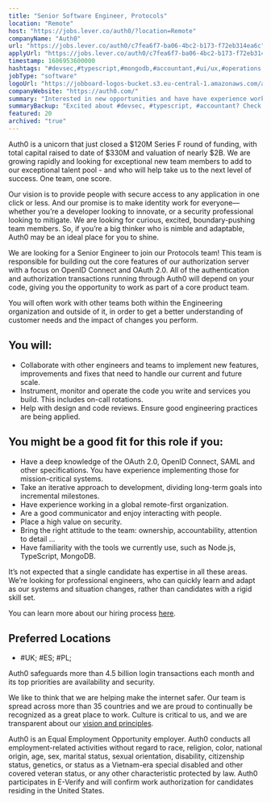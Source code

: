 ```yaml
---
title: "Senior Software Engineer, Protocols"
location: "Remote"
host: "https://jobs.lever.co/auth0/?location=Remote"
companyName: "Auth0"
url: "https://jobs.lever.co/auth0/c7fea6f7-ba06-4bc2-b173-f72eb314ea6c"
applyUrl: "https://jobs.lever.co/auth0/c7fea6f7-ba06-4bc2-b173-f72eb314ea6c/apply"
timestamp: 1606953600000
hashtags: "#devsec,#typescript,#mongodb,#accountant,#ui/ux,#operations,#monitoring"
jobType: "software"
logoUrl: "https://jobboard-logos-bucket.s3.eu-central-1.amazonaws.com/auth0"
companyWebsite: "https://auth0.com/"
summary: "Interested in new opportunities and have have experience working in a global remote? Auth0 has a job opening for a senior software engineer."
summaryBackup: "Excited about #devsec, #typescript, #accountant? Check out this job post!"
featured: 20
archived: "true"
---
```


Auth0 is a unicorn that just closed a $120M Series F round of funding, with total capital raised to date of $330M and valuation of nearly $2B. We are growing rapidly and looking for exceptional new team members to add to our exceptional talent pool - and who will help take us to the next level of success. One team, one score. 

Our vision is to provide people with secure access to any application in one click or less. And our promise is to make identity work for everyone—whether you’re a developer looking to innovate, or a security professional looking to mitigate. We are looking for curious, excited, boundary-pushing team members. So, if you’re a big thinker who is nimble and adaptable, Auth0 may be an ideal place for you to shine.

We are looking for a Senior Engineer to join our Protocols team! This team is responsible for building out the core features of our authorization server with a focus on OpenID Connect and OAuth 2.0. All of the authentication and authorization transactions running through Auth0 will depend on your code, giving you the opportunity to work as part of a core product team.

You will often work with other teams both within the Engineering organization and outside of it, in order to get a better understanding of customer needs and the impact of changes you perform.

## You will:

*   Collaborate with other engineers and teams to implement new features, improvements and fixes that need to handle our current and future scale.
*   Instrument, monitor and operate the code you write and services you build. This includes on-call rotations.
*   Help with design and code reviews. Ensure good engineering practices are being applied.

## You might be a good fit for this role if you:

*   Have a deep knowledge of the OAuth 2.0, OpenID Connect, SAML and other specifications. You have experience implementing those for mission-critical systems.
*   Take an iterative approach to development, dividing long-term goals into incremental milestones.
*   Have experience working in a global remote-first organization.
*   Are a good communicator and enjoy interacting with people.
*   Place a high value on security.
*   Bring the right attitude to the team: ownership, accountability, attention to detail ...
*   Have familiarity with the tools we currently use, such as Node.js, TypeScript, MongoDB.

It’s not expected that a single candidate has expertise in all these areas. We’re looking for professional engineers, who can quickly learn and adapt as our systems and situation changes, rather than candidates with a rigid skill set.

You can learn more about our hiring process [here](https://auth0.com/blog/how-we-hire-engineers/).

## Preferred Locations

*   #UK; #ES; #PL;

Auth0 safeguards more than 4.5 billion login transactions each month and its top priorities are availability and security.

We like to think that we are helping make the internet safer. Our team is spread across more than 35 countries and we are proud to continually be recognized as a great place to work. Culture is critical to us, and we are transparent about our [vision and principles](https://auth0.com/blog/the-developer-first-identity-platform-auth0-story-and-future). 

Auth0 is an Equal Employment Opportunity employer. Auth0 conducts all employment-related activities without regard to race, religion, color, national origin, age, sex, marital status, sexual orientation, disability, citizenship status, genetics, or status as a Vietnam-era special disabled and other covered veteran status, or any other characteristic protected by law. Auth0 participates in E-Verify and will confirm work authorization for candidates residing in the United States.
